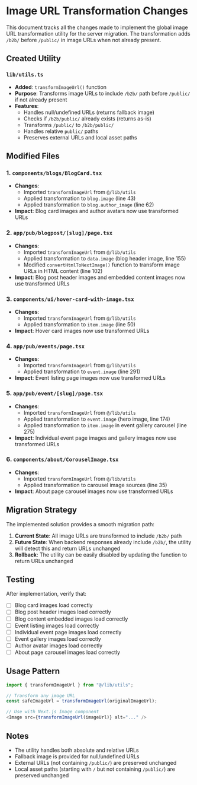 # Image URL Transformation Changes

This document tracks all the changes made to implement the global image URL transformation utility for the server migration. The transformation adds `/b2b/` before `/public/` in image URLs when not already present.

## Created Utility

### `lib/utils.ts`
- **Added**: `transformImageUrl()` function
- **Purpose**: Transforms image URLs to include `/b2b/` path before `/public/` if not already present
- **Features**:
  - Handles null/undefined URLs (returns fallback image)
  - Checks if `/b2b/public/` already exists (returns as-is)
  - Transforms `/public/` to `/b2b/public/`
  - Handles relative `public/` paths
  - Preserves external URLs and local asset paths

## Modified Files

### 1. `components/blogs/BlogCard.tsx`
- **Changes**:
  - Imported `transformImageUrl` from `@/lib/utils`
  - Applied transformation to `blog.image` (line 43)
  - Applied transformation to `blog.author_image` (line 62)
- **Impact**: Blog card images and author avatars now use transformed URLs

### 2. `app/pub/blogpost/[slug]/page.tsx`
- **Changes**:
  - Imported `transformImageUrl` from `@/lib/utils`
  - Applied transformation to `data.image` (blog header image, line 155)
  - Modified `convertHtmlToNextImage()` function to transform image URLs in HTML content (line 102)
- **Impact**: Blog post header images and embedded content images now use transformed URLs

### 3. `components/ui/hover-card-with-image.tsx`
- **Changes**:
  - Imported `transformImageUrl` from `@/lib/utils`
  - Applied transformation to `item.image` (line 50)
- **Impact**: Hover card images now use transformed URLs

### 4. `app/pub/events/page.tsx`
- **Changes**:
  - Imported `transformImageUrl` from `@/lib/utils`
  - Applied transformation to `event.image` (line 291)
- **Impact**: Event listing page images now use transformed URLs

### 5. `app/pub/event/[slug]/page.tsx`
- **Changes**:
  - Imported `transformImageUrl` from `@/lib/utils`
  - Applied transformation to `event.image` (hero image, line 174)
  - Applied transformation to `item.image` in event gallery carousel (line 275)
- **Impact**: Individual event page images and gallery images now use transformed URLs

### 6. `components/about/CorouselImage.tsx`
- **Changes**:
  - Imported `transformImageUrl` from `@/lib/utils`
  - Applied transformation to carousel image sources (line 35)
- **Impact**: About page carousel images now use transformed URLs

## Migration Strategy

The implemented solution provides a smooth migration path:

1. **Current State**: All image URLs are transformed to include `/b2b/` path
2. **Future State**: When backend responses already include `/b2b/`, the utility will detect this and return URLs unchanged
3. **Rollback**: The utility can be easily disabled by updating the function to return URLs unchanged

## Testing

After implementation, verify that:
- [ ] Blog card images load correctly
- [ ] Blog post header images load correctly
- [ ] Blog content embedded images load correctly
- [ ] Event listing images load correctly
- [ ] Individual event page images load correctly
- [ ] Event gallery images load correctly
- [ ] Author avatar images load correctly
- [ ] About page carousel images load correctly

## Usage Pattern

```typescript
import { transformImageUrl } from "@/lib/utils";

// Transform any image URL
const safeImageUrl = transformImageUrl(originalImageUrl);

// Use with Next.js Image component
<Image src={transformImageUrl(imageUrl)} alt="..." />
```

## Notes

- The utility handles both absolute and relative URLs
- Fallback image is provided for null/undefined URLs
- External URLs (not containing `/public/`) are preserved unchanged
- Local asset paths (starting with `/` but not containing `/public/`) are preserved unchanged 